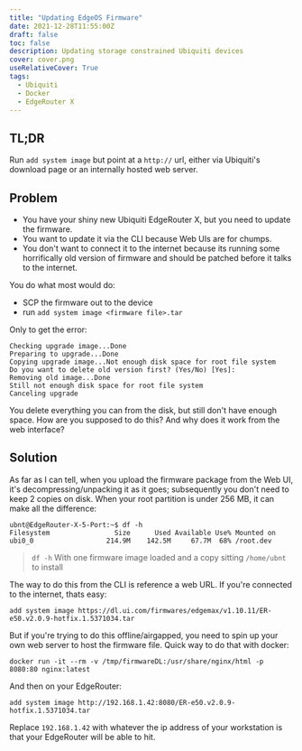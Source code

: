 ```yaml
---
title: "Updating EdgeOS Firmware"
date: 2021-12-28T11:55:00Z
draft: false
toc: false
description: Updating storage constrained Ubiquiti devices
cover: cover.png
useRelativeCover: True
tags:
  - Ubiquiti
  - Docker
  - EdgeRouter X
---
```

## TL;DR
Run `add system image` but point at a `http://` url, either via Ubiquiti's download page or an internally hosted web server.

## Problem
- You have your shiny new Ubiquiti EdgeRouter X, but you need to update the firmware.  
- You want to update it via the CLI because Web UIs are for chumps.  
- You don't want to connect it to the internet because its running some horrifically old version of firmware and should be patched before it talks to the internet.  

You do what most would do:
- SCP the firmware out to the device
- run `add system image <firmware file>.tar`

Only to get the error:
```
Checking upgrade image...Done
Preparing to upgrade...Done
Copying upgrade image...Not enough disk space for root file system
Do you want to delete old version first? (Yes/No) [Yes]:   
Removing old image...Done
Still not enough disk space for root file system
Canceling upgrade
```
You delete everything you can from the disk, but still don't have enough space.  How are you supposed to do this? And why does it work from the web interface?


## Solution
As far as I can tell, when you upload the firmware package from the Web UI, it's decompressing/unpacking it as it goes; subsequently you don't need to keep 2 copies on disk. When your root partition is under 256 MB, it can make all the difference:

```
ubnt@EdgeRouter-X-5-Port:~$ df -h
Filesystem                Size      Used Available Use% Mounted on
ubi0_0                  214.9M    142.5M     67.7M  68% /root.dev
```
> `df -h` With one firmware image loaded and a copy sitting `/home/ubnt` to install

The way to do this from the CLI is reference a web URL.  If you're connected to the internet, thats easy:

```
add system image https://dl.ui.com/firmwares/edgemax/v1.10.11/ER-e50.v2.0.9-hotfix.1.5371034.tar
```

But if you're trying to do this offline/airgapped, you need to spin up your own web server to host the firmware file.  Quick way to do that with docker:

```
docker run -it --rm -v /tmp/firmwareDL:/usr/share/nginx/html -p 8080:80 nginx:latest
```

And then on your EdgeRouter:
```
add system image http://192.168.1.42:8080/ER-e50.v2.0.9-hotfix.1.5371034.tar
```

Replace `192.168.1.42` with whatever the ip address of your workstation is that your EdgeRouter will be able to hit.